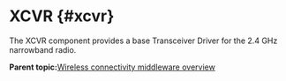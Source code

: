 # XCVR {#xcvr}

The XCVR component provides a base Transceiver Driver for the 2.4 GHz narrowband radio.

**Parent topic:**[Wireless connectivity middleware overview](../topics/wireless_connectivity_middleware_overview.md)

